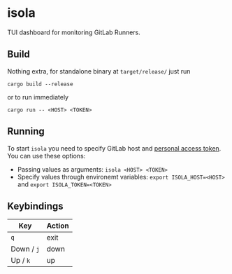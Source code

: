 # isola

TUI dashboard for monitoring GitLab Runners.

## Build

Nothing extra, for standalone binary at `target/release/` just run

```shell
cargo build --release
```

or to run immediately

```shell
cargo run -- <HOST> <TOKEN>
```

## Running

To start `isola` you need to specify GitLab host and [personal access token](https://docs.gitlab.com/ee/user/profile/personal_access_tokens.html). You can use these options:

- Passing values as arguments: `isola <HOST> <TOKEN>`
- Specify values through environemt variables: `export ISOLA_HOST=<HOST>` and `export ISOLA_TOKEN=<TOKEN>`

## Keybindings

| Key        | Action |
| ---------- | ------ |
| `q`        | exit   |
| Down / `j` | down   |
| Up / `k`   | up     |
